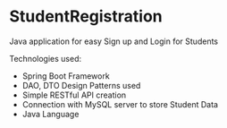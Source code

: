 # StudentRegistration
Java application for easy Sign up and Login for Students

Technologies used:
  - Spring Boot Framework
  - DAO, DTO Design Patterns used
  - Simple RESTful API creation
  - Connection with MySQL server to store Student Data
  - Java Language

